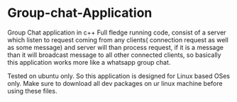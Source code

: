 # Group-chat-Application
Group Chat application in c++
Full fledge running code, consist of a server which listen to request coming from any clients( connection request as well as some message) and server will than process request, if it is a message than it will broadcast message to all other connected clients, so basically this application works more like a whatsapp group chat.


Tested on ubuntu only. So this application is designed for Linux based OSes only.
Make sure to download all dev packages on ur linux machine before using these files.
